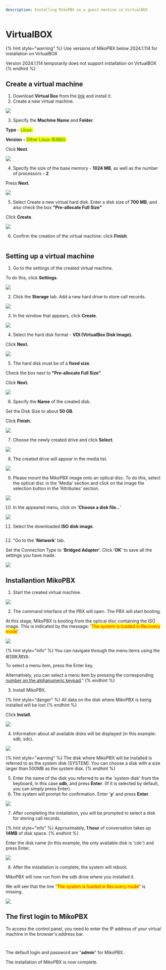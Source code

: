 ```yaml
---
description: Installing MikoPBX as a guest machine in VirtualBOX
---
```


# VirtualBOX

{% hint style="warning" %}
Use versions of MikoPBX below 2024.1.114 for installation on VirtualBOX

Version 2024.1.114 temporarily does not support installation on VirtualBOX
{% endhint %}

## Create a virtual machine

1. Download **Virtual Box** from the [link](https://www.virtualbox.org/wiki/Downloads) and install it.
2. Create a new virtual machine.

![](<../../.gitbook/assets/1 (22).png>)

3. Specify the **Machine Name** and **Folder**.

**Type** - <mark style="color:green;">Linux.</mark>

**Version -** <mark style="color:green;">Other Linux (64Bit).</mark>

Click **Next**.

![](<../../.gitbook/assets/2 (23).png>)

4. Specify the size of the base memory - **1024 MB**, as well as the number of processors - **2**

Press **Next**.

![](<../../.gitbook/assets/3 (25).png>)

5. Select Create a new virtual hard disk. Enter a disk size of **700 MB**, and also check the box **"Pre-allocate Full Size"**

Click **Create**.

![](<../../.gitbook/assets/4 (6).png>)

6. Confirm the creation of the virtual machine: click **Finish**.

<figure><img src="../../.gitbook/assets/5 (14).png" alt=""><figcaption></figcaption></figure>

## Setting up a virtual machine

1. Go to the settings of the created virtual machine.&#x20;

&#x20;To do this, click **Settings**.

![](../../.gitbook/assets/6.png)

2. Click the **Storage** tab. Add a new hard drive to store call records.

![](<../../.gitbook/assets/7 (4).png>)

3. In the window that appears, click **Create**.

![](<../../.gitbook/assets/8 (3).png>)

4. Select the hard disk format - **VDI (VirtualBox Disk Image).**

Click **Next.**

![](<../../.gitbook/assets/9 (1).png>)

5. The hard disk must be of a **fixed size**.&#x20;

&#x20;Check the box next to **"Pre-allocate Full Size"**

&#x20;Click **Next.**

![](<../../.gitbook/assets/10 (2).png>)

6. Specify the **Name** of the created disk.&#x20;

Set the Disk Size to about **50 GB**.&#x20;

Click **Finish.**

![](<../../.gitbook/assets/11 (2).png>)

7. &#x20;Choose the newly created drive and click **Select**.

![](<../../.gitbook/assets/12 (5).png>)

8. The created drive will appear in the media list.

![](<../../.gitbook/assets/16 (1).png>)

9. &#x20;Please mount the MikoPBX image onto an optical disc. To do this, select the optical disc in the 'Media' section and click on the image file selection button in the 'Attributes' section.

![](<../../.gitbook/assets/13 (2).png>)

10. &#x20;In the appeared menu, click on '**Choose a disk file..**.'

![](<../../.gitbook/assets/14 (2).png>)

11. &#x20;Select the downloaded **ISO disk image**.

<figure><img src="../../.gitbook/assets/new1 (3).png" alt=""><figcaption></figcaption></figure>

12. "Go to the '**Network**' tab.&#x20;

Set the Connection Type to '**Bridged Adapter**'. Click '**OK**' to save all the settings you have made.

![](../../.gitbook/assets/15.png)

## Installantion MikoPBX <a href="#ustanovka_mikopbx" id="ustanovka_mikopbx"></a>

1. Start the created virtual machine.

![](../../.gitbook/assets/17.png)

2. &#x20;The command interface of the PBX will open. The PBX will start booting.&#x20;

At this stage, MikoPBX is booting from the optical disc containing the ISO image. This is indicated by the message: '<mark style="color:red;">The system is loaded in Recovery mode</mark>'.

![](../../.gitbook/assets/18.png)

{% hint style="info" %}
You can navigate through the menu items using the [arrow keys](https://en.wikipedia.org/wiki/Arrow\_keys).

To select a menu item, press the Enter key.&#x20;

Alternatively, you can select a menu item by pressing the corresponding [number on the alphanumeric keypad](https://en.wikipedia.org/wiki/Numeric\_keypad)."
{% endhint %}

3. Install MikoPBX.&#x20;

{% hint style="danger" %}
All data on the disk where MikoPBX is being installed will be lost
{% endhint %}

Click **Install.**

![](../../.gitbook/assets/19.png)

4. Information about all available disks will be displayed (in this example: sdb, sdc).

![](../../.gitbook/assets/20.png)

{% hint style="warning" %}
The disk where MikoPBX will be installed is referred to as the system disk (SYSTEM). You can choose a disk with a size larger than 500MB as the system disk.
{% endhint %}

5. Enter the name of the disk you referred to as the 'system disk' from the keyboard, in this case **sdb**, and press **Enter**. (If it is selected by default, you can simply press Enter).
6. The system will prompt for confirmation. Enter '**y**' and press **Enter**.

![](../../.gitbook/assets/21.png)

7. After completing the installation, you will be prompted to select a disk for storing call records.

{% hint style="info" %}
Approximately, **1 hour** of conversation takes up **14MB** of disk space.
{% endhint %}

Enter the disk name (in this example, the only available disk is 'cdc') and press Enter.

![](../../.gitbook/assets/22.png)

8. After the installation is complete, the system will reboot.&#x20;

&#x20;      MikoPBX will now run from the sdb drive where you installed it.

&#x20;      We will see that the line "<mark style="color:red;">The system is loaded in Recovery mode</mark>" is missing.

![](../../.gitbook/assets/23.png)

## The first login to MikoPBX

To access the control panel, you need to enter the IP address of your virtual machine in the browser's address bar.

<figure><img src="../../.gitbook/assets/new2 (1).png" alt=""><figcaption></figcaption></figure>

<figure><img src="../../.gitbook/assets/new3 (2).png" alt=""><figcaption></figcaption></figure>

The default login and password are "**admin**" for MikoPBX.

The installation of MikoPBX is now complete.
